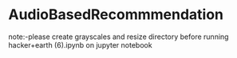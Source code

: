 # AudioBasedRecommmendation
note:-please create grayscales and resize directory before running hacker+earth (6).ipynb on jupyter notebook
